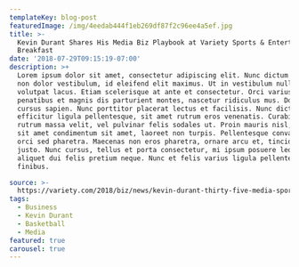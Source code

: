 ```yaml
---
templateKey: blog-post
featuredImage: /img/4eedab444f1eb269df87f2c96ee4a5ef.jpg
title: >-
  Kevin Durant Shares His Media Biz Playbook at Variety Sports & Entertainment
  Breakfast
date: '2018-07-29T09:15:19-07:00'
description: >+
  Lorem ipsum dolor sit amet, consectetur adipiscing elit. Nunc dictum libero
  non dolor vestibulum, id eleifend elit maximus. Ut in vestibulum nulla, non
  volutpat lacus. Etiam scelerisque at ante et consectetur. Orci varius natoque
  penatibus et magnis dis parturient montes, nascetur ridiculus mus. Donec a
  cursus sapien. Nunc porttitor placerat lectus et facilisis. Nunc dictum leo
  efficitur ligula pellentesque, sit amet rutrum eros venenatis. Curabitur
  rutrum massa velit, vel pulvinar felis sodales ut. Proin mauris nisl, faucibus
  sit amet condimentum sit amet, laoreet non turpis. Pellentesque convallis et
  orci sed pharetra. Maecenas non eros pharetra, ornare arcu et, tincidunt
  justo. Nunc cursus, tellus et porta consectetur, mi ipsum posuere leo, vel
  aliquet dui felis pretium neque. Nunc et felis varius ligula pellentesque
  finibus.

source: >-
  https://variety.com/2018/biz/news/kevin-durant-thirty-five-media-sports-entertainment-1202875630/
tags:
  - Business
  - Kevin Durant
  - Basketball
  - Media
featured: true
carousel: true
---
```


